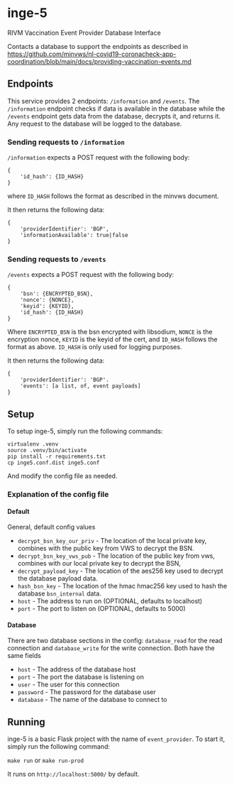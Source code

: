 # inge-5
RIVM Vaccination Event Provider Database Interface

Contacts a database to support the endpoints as described in https://github.com/minvws/nl-covid19-coronacheck-app-coordination/blob/main/docs/providing-vaccination-events.md

## Endpoints

This service provides 2 endpoints: `/information` and `/events`. The `/information` endpoint checks if data is available in the database
while the `/events` endpoint gets data from the database, decrypts it, and returns it. Any request to the database will be logged to the database.

### Sending requests to `/information`
`/information` expects a POST request with the following body:

```
{
	'id_hash': {ID_HASH}
}
```
where `ID_HASH` follows the format as described in the minvws document.

It then returns the following data:

```
{
	'providerIdentifier': 'BGP',
	'informationAvailable': true|false
}
```

### Sending requests to `/events`
`/events` expects a POST request with the following body:
```
{
	'bsn': {ENCRYPTED_BSN},
	'nonce': {NONCE},
	'keyid': {KEYID},
	'id_hash': {ID_HASH}
}
```
Where `ENCRYPTED_BSN` is the bsn encrypted with libsodium, `NONCE` is the encryption nonce, `KEYID` is the keyid of the cert, and `ID_HASH` follows the format as above. `ID_HASH` is only used for logging purposes.

It then returns the following data:

```
{
	'providerIdentifier': 'BGP'.
	'events': [a list, of, event payloads]
}
```

## Setup

To setup inge-5, simply run the following commands:

```
virtualenv .venv
source .venv/bin/activate
pip install -r requirements.txt
cp inge5.conf.dist inge5.conf
```

And modify the config file as needed.

### Explanation of the config file

#### Default
General, default config values

* `decrypt_bsn_key_our_priv` - The location of the local private key, combines with the public key from VWS to decrypt the BSN.
* `decrypt_bsn_key_vws_pub` - The location of the public key from vws, combines with our local private key to decrypt the BSN,
* `decrypt_payload_key` - The location of the aes256 key used to decrypt the database payload data.
* `hash_bsn_key` - The location of the hmac hmac256 key used to hash the database `bsn_internal` data. 
* `host` - The address to run on (OPTIONAL, defaults to localhost)
* `port` - The port to listen on (OPTIONAL, defaults to 5000)

#### Database
There are two database sections in the config: `database_read` for the read connection and `database_write` for the write connection. Both have the same fields

* `host` - The address of the database host
* `port` - The port the database is listening on
* `user` - The user for this connection
* `password` - The password for the database user
* `database` - The name of the database to connect to

## Running

inge-5 is a basic Flask project with the name of `event_provider`. To start it, simply run the following command:

`make run` or `make run-prod`

It runs on `http://localhost:5000/` by default.


